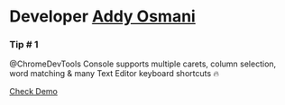 # Developer [Addy Osmani](https://twitter.com/addyosmani)

### Tip # 1

@ChromeDevTools Console supports multiple carets, column selection, word matching & many Text Editor keyboard shortcuts 🔥

[Check Demo](https://twitter.com/i/status/1188707784310657026)